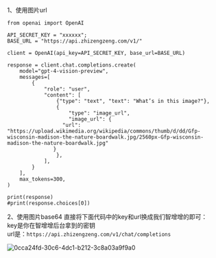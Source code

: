 1、使用图片url
```
from openai import OpenAI

API_SECRET_KEY = "xxxxxx";
BASE_URL = "https://api.zhizengzeng.com/v1/"

client = OpenAI(api_key=API_SECRET_KEY, base_url=BASE_URL)

response = client.chat.completions.create(
    model="gpt-4-vision-preview",
    messages=[
        {
            "role": "user",
            "content": [
                {"type": "text", "text": "What’s in this image?"},
                {
                    "type": "image_url",
                    "image_url": {
                  "url": "https://upload.wikimedia.org/wikipedia/commons/thumb/d/dd/Gfp-wisconsin-madison-the-nature-boardwalk.jpg/2560px-Gfp-wisconsin-madison-the-nature-boardwalk.jpg"
               }
                },
            ],
        }
    ],
    max_tokens=300,
)

print(response)
#print(response.choices[0])
```
2、使用图片base64
直接将下面代码中的key和url换成我们智增增的即可：  
key是你在智增增后台拿到的密钥    
url是：`https://api.zhizengzeng.com/v1/chat/completions` 

![0cca24fd-30c6-4dc1-b212-3c8a03a9f9a0](https://github.com/xing61/xiaoyi-robot/assets/38256442/9f20101d-cdf3-438e-ab3f-bc2d20e8766c)

